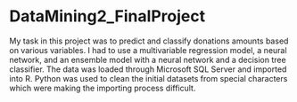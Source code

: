 # DataMining2_FinalProject
My task in this project was to predict and classify donations amounts based on various variables. I had to use a multivariable regression model, a neural network, and an ensemble model with a neural network and a decision tree classifier. The data was loaded through Microsoft SQL Server and imported into R. Python was used to clean the initial datasets from special characters which were making the importing process difficult.
